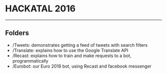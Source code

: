 # HACKATAL 2016
---------------

## Folders

* /Tweets: demonstrates getting a feed of tweets with search filters
* /Translate: explains how to use the Google Translate API
* /Recast: explains how to train and make requests to a bot, programmatically
* /Eurobot: our Euro 2016 bot, using Recast and facebook messenger